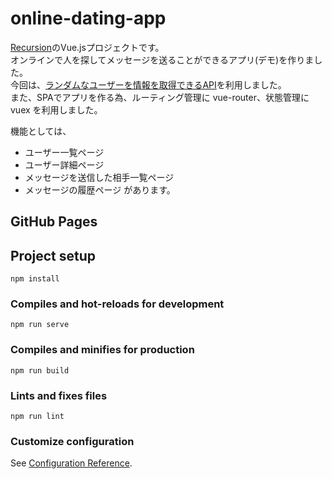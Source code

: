 # online-dating-app
[Recursion](https://recursionist.io/)のVue.jsプロジェクトです。  
オンラインで人を探してメッセージを送ることができるアプリ(デモ)を作りました。  
今回は、[ランダムなユーザーを情報を取得できるAPI](https://randomuser.me/)を利用しました。  
また、SPAでアプリを作る為、ルーティング管理に vue-router、状態管理に vuex を利用しました。  

機能としては、
  - ユーザー一覧ページ
  - ユーザー詳細ページ
  - メッセージを送信した相手一覧ページ
  - メッセージの履歴ページ
があります。

## GitHub Pages


## Project setup
```
npm install
```

### Compiles and hot-reloads for development
```
npm run serve
```

### Compiles and minifies for production
```
npm run build
```

### Lints and fixes files
```
npm run lint
```

### Customize configuration
See [Configuration Reference](https://cli.vuejs.org/config/).
